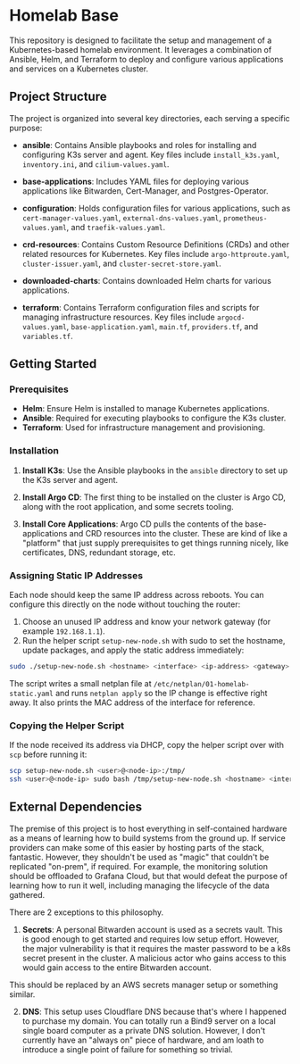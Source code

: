# Homelab Base

This repository is designed to facilitate the setup and management of a Kubernetes-based homelab environment. It leverages a combination of Ansible, Helm, and Terraform to deploy and configure various applications and services on a Kubernetes cluster.

## Project Structure

The project is organized into several key directories, each serving a specific purpose:

- **ansible**: Contains Ansible playbooks and roles for installing and configuring K3s server and agent. Key files include `install_k3s.yaml`, `inventory.ini`, and `cilium-values.yaml`.

- **base-applications**: Includes YAML files for deploying various applications like Bitwarden, Cert-Manager, and Postgres-Operator.

- **configuration**: Holds configuration files for various applications, such as `cert-manager-values.yaml`, `external-dns-values.yaml`, `prometheus-values.yaml`, and `traefik-values.yaml`.

- **crd-resources**: Contains Custom Resource Definitions (CRDs) and other related resources for Kubernetes. Key files include `argo-httproute.yaml`, `cluster-issuer.yaml`, and `cluster-secret-store.yaml`.

- **downloaded-charts**: Contains downloaded Helm charts for various applications.

- **terraform**: Contains Terraform configuration files and scripts for managing infrastructure resources. Key files include `argocd-values.yaml`, `base-application.yaml`, `main.tf`, `providers.tf`, and `variables.tf`.

## Getting Started

### Prerequisites

- **Helm**: Ensure Helm is installed to manage Kubernetes applications.
- **Ansible**: Required for executing playbooks to configure the K3s cluster.
- **Terraform**: Used for infrastructure management and provisioning.

### Installation

1. **Install K3s**: Use the Ansible playbooks in the `ansible` directory to set up the K3s server and agent.

2. **Install Argo CD**: The first thing to be installed on the cluster is Argo CD, along with the root application, and some secrets tooling.

3. **Install Core Applications**: Argo CD pulls the contents of the base-applications and CRD resources into the cluster. These are kind of like a "platform" that just supply prerequisites to get things running nicely, like certificates, DNS, redundant storage, etc.

### Assigning Static IP Addresses

Each node should keep the same IP address across reboots. You can configure this directly on the node without touching the router:

1. Choose an unused IP address and know your network gateway (for example `192.168.1.1`).
2. Run the helper script `setup-new-node.sh` with sudo to set the hostname, update packages, and apply the static address immediately:

```bash
sudo ./setup-new-node.sh <hostname> <interface> <ip-address> <gateway> [dns]
```

The script writes a small netplan file at `/etc/netplan/01-homelab-static.yaml` and runs `netplan apply` so the IP change is effective right away. It also prints the MAC address of the interface for reference.

### Copying the Helper Script

If the node received its address via DHCP, copy the helper script over with `scp` before running it:

```bash
scp setup-new-node.sh <user>@<node-ip>:/tmp/
ssh <user>@<node-ip> sudo bash /tmp/setup-new-node.sh <hostname> <interface> <ip-address> <gateway> [dns]
```


## External Dependencies

The premise of this project is to host everything in self-contained hardware as a means of learning how to build systems from the ground up. If service providers can make some of this easier by hosting parts of the stack, fantastic. However, they shouldn't be used as "magic" that couldn't be replicated "on-prem", if required. For example, the monitoring solution should be offloaded to Grafana Cloud, but that would defeat the purpose of learning how to run it well, including managing the lifecycle of the data gathered.

There are 2 exceptions to this philosophy.

1. **Secrets**: A personal Bitwarden account is used as a secrets vault. This is good enough to get started and requires low setup effort. However, the major vulnerability is that it requires the master password to be a k8s secret present in the cluster. A malicious actor who gains access to this would gain access to the entire Bitwarden account.

This should be replaced by an AWS secrets manager setup or something similar.

2. **DNS**: This setup uses Cloudflare DNS because that's where I happened to purchase my domain. You can totally run a Bind9 server on a local single board computer as a private DNS solution. However, I don't currently have an "always on" piece of hardware, and am loath to introduce a single point of failure for something so trivial.



